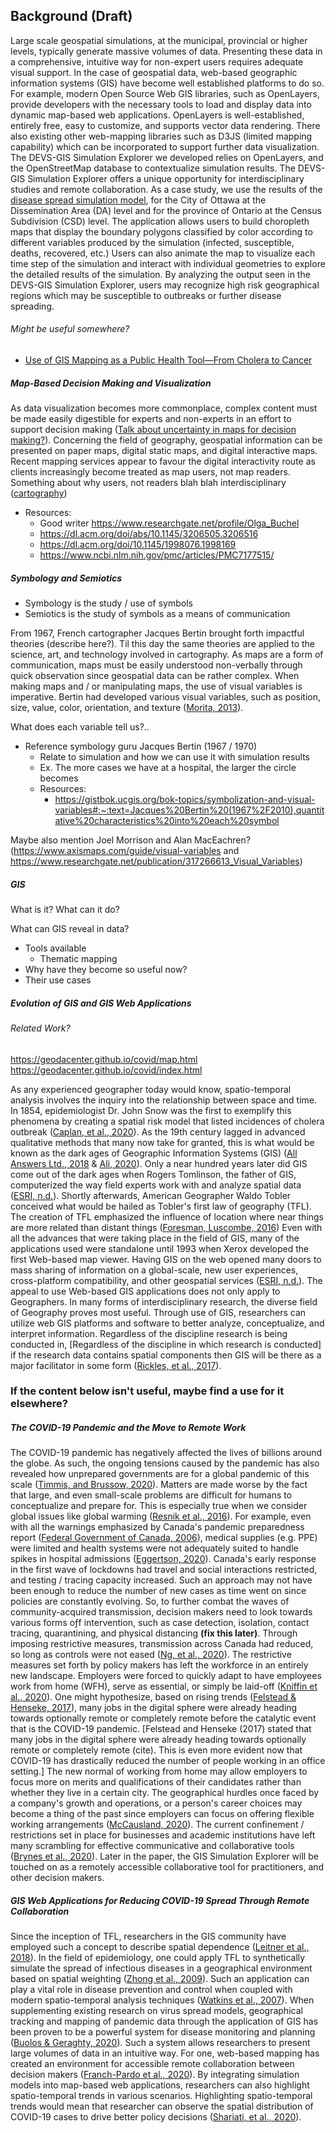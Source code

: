 ## Background (Draft)

Large scale geospatial simulations, at the municipal, provincial or higher levels, typically generate massive volumes of data. Presenting these data in a comprehensive, intuitive way for non-expert users requires adequate visual support. In the case of geospatial data, web-based geographic information systems (GIS) have become well established platforms to do so. For example, modern Open Source Web GIS libraries, such as OpenLayers, provide developers with the necessary tools to load and display data into dynamic map-based web applications. OpenLayers is well-established, entirely free, easy to customize, and supports vector data rendering. There also existing other web-mapping libraries such as D3JS (limited mapping capability) which can be incorporated to support further data visualization. The DEVS-GIS Simulation Explorer we developed relies on OpenLayers, and the OpenStreetMap database to contextualize simulation results. The DEVS-GIS Simulation Explorer offers a unique opportunity for interdisciplinary studies and remote collaboration. As a case study, we use the results of the [disease spread simulation model](https://github.com/omarkawach/Geography-Based-Model), for the City of Ottawa at the Dissemination Area (DA) level and for the province of Ontario at the Census Subdivision (CSD) level. The application allows users to build choropleth maps that display the boundary polygons classified by color according to different variables produced by the simulation (infected, susceptible, deaths, recovered, etc.) Users can also animate the map to visualize each time step of the simulation and interact with individual geometries to explore the detailed results of the simulation. By analyzing the output seen in the DEVS-GIS Simulation Explorer, users may recognize high risk geographical regions which may be susceptible to outbreaks or further disease spreading.

###### Might be useful somewhere? 
- [Use of GIS Mapping as a Public Health Tool—From Cholera to Cancer](https://www.ncbi.nlm.nih.gov/pmc/articles/PMC4089751/)

##### Map-Based Decision Making and Visualization 

As data visualization becomes more commonplace, complex content must be made easily digestible for experts and non-experts in an effort to support decision making ([Talk about uncertainty in maps for decision making?](https://www.frontiersin.org/articles/10.3389/fcomp.2020.00032/full)). Concerning the field of geography, geospatial information can be presented on paper maps, digital static maps, and digital interactive maps. Recent mapping services appear to favour the digital interactivity route as clients increasingly become treated as map users, not map readers. Something about why users, not readers blah blah interdisciplinary ([cartography](https://www.tandfonline.com/doi/full/10.1080/23729333.2017.1288534))

- Resources:
  - Good writer https://www.researchgate.net/profile/Olga_Buchel
  - https://dl.acm.org/doi/abs/10.1145/3206505.3206516
  - https://dl.acm.org/doi/10.1145/1998076.1998169
  - https://www.ncbi.nlm.nih.gov/pmc/articles/PMC7177515/

##### Symbology and Semiotics

- Symbology is the study / use of symbols
- Semiotics is the study of symbols as a means of communication

From 1967, French cartographer Jacques Bertin brought forth impactful theories (describe here?). Til this day the same theories are applied to the science, art, and technology involved in cartography. As maps are a form of communication, maps must be easily understood non-verbally through quick observation since geospatial data can be rather complex. When making maps and / or manipulating maps, the use of visual variables is imperative. Bertin had developed various visual variables, such as position, size, value, color, orientation, and texture ([Morita, 2013](https://www.tandfonline.com/doi/full/10.1179/000870411X13038059668604?needAccess=true)). 

What does each variable tell us?..

- Reference symbology guru Jacques Bertin (1967 / 1970)
  - Relate to simulation and how we can use it with simulation results 
  - Ex. The more cases we have at a hospital, the larger the circle becomes
  - Resources:
    - https://gistbok.ucgis.org/bok-topics/symbolization-and-visual-variables#:~:text=Jacques%20Bertin%20(1967%2F2010),quantitative%20characteristics%20into%20each%20symbol

Maybe also mention Joel Morrison and Alan MacEachren? (https://www.axismaps.com/guide/visual-variables and https://www.researchgate.net/publication/317266613_Visual_Variables)

##### GIS

What is it? What can it do?

What can GIS reveal in data? 

  - Tools available
    - Thematic mapping
  - Why have they become so useful now?
  - Their use cases

##### Evolution of GIS and GIS Web Applications

###### Related Work?
https://geodacenter.github.io/covid/map.html
https://geodacenter.github.io/covid/index.html

As any experienced geographer today would know, spatio-temporal analysis involves the inquiry into the relationship between space and time. In 1854, epidemiologist Dr. John Snow was the first to exemplify this phenomena by creating a spatial risk model that listed incidences of cholera outbreak ([Caplan, et al., 2020](https://www.ncbi.nlm.nih.gov/pmc/articles/PMC7105112/#:~:text=John%20Snow%20was%20an%20epidemiologist,the%20cholera%20outbreak%20in%201854.https://www.ncbi.nlm.nih.gov/pmc/articles/PMC7105112/#:~:text=John%20Snow%20was%20an%20epidemiologist,the%20cholera%20outbreak%20in%201854.)). As the 19th century lagged in advanced qualitative methods that many now take for granted, this is what would be known as the dark ages of Geographic Information Systems (GIS) ([All Answers Ltd., 2018](https://ukdiss.com/examples/geographic-information-system.php) & [Ali, 2020](https://www.researchgate.net/publication/340182760_Geographic_Information_System_GIS_Definition_Development_Applications_Components)). Only a near hundred years later did GIS come out of the dark ages when Rogers Tomlinson, the father of GIS, computerized the way field experts work with and analyze spatial data ([ESRI, n.d.](https://esripress.esri.com/storage/esripress/images/188/115391_webgis_chapter01.pdf)). Shortly afterwards, American Geographer Waldo Tobler conceived what would be hailed as Tobler's first law of geography (TFL). The creation of TFL emphasized the influence of location where near things are more related than distant things ([Foresman, Luscombe, 2016](https://www.tandfonline.com/doi/abs/10.1080/17538947.2016.1275830)) Even with all the advances that were taking place in the field of GIS, many of the applications used were standalone until 1993 when Xerox developed the first Web-based map viewer. Having GIS on the web opened many doors to mass sharing of information on a global-scale, new user experiences, cross-platform compatibility, and other geospatial services ([ESRI, n.d.](https://esripress.esri.com/storage/esripress/images/188/115391_webgis_chapter01.pdf)). The appeal to use Web-based GIS applications does not only apply to Geographers. In many forms of interdisciplinary research, the diverse field of Geography proves most useful. Through use of GIS, researchers can utilize web GIS platforms and software to better analyze, conceptualize, and interpret information. Regardless of the discipline research is being conducted in, [Regardless of the discipline in which research is conducted] if the research data contains spatial components then GIS will be there as a major facilitator in some form ([Rickles, et al., 2017](https://rgs-ibg.onlinelibrary.wiley.com/doi/full/10.1002/geo2.46)). 

### If the content below isn't useful, maybe find a use for it elsewhere?

##### The COVID-19 Pandemic and the Move to Remote Work

The COVID-19 pandemic has negatively affected the lives of billions around the globe. As such, the ongoing tensions caused by the pandemic has also revealed how unprepared governments are for a global pandemic of this scale ([Timmis, and Brussow, 2020](https://sfamjournals.onlinelibrary.wiley.com/doi/10.1111/1462-2920.15029)). Matters are made worse by the fact that large, and even small-scale problems are difficult for humans to conceptualize and prepare for. This is especially true when we consider global issues like global warming ([Resnik et al., 2016](https://onlinelibrary.wiley.com/doi/full/10.1111/cogs.12388)). For example, even with all the warnings emphasized by Canada's pandemic preparedness report ([Federal Government of Canada, 2006](https://www.longwoods.com/articles/images/Canada_Pandemic_Influenza.pdf)), medical supplies (e.g. PPE) were limited and health systems were not adequately suited to handle spikes in hospital admissions ([Eggertson, 2020](https://www.ncbi.nlm.nih.gov/pmc/articles/PMC7145370/)). Canada's early response in the first wave of lockdowns had travel and social interactions restricted, and testing / tracing capacity increased. Such an approach may not have been enough to reduce the number of new cases as time went on since policies are constantly evolving. So, to further combat the waves of community-acquired transmission, decision makers need to look towards various forms oƒf intervention, such as case detection, isolation, contact tracing, quarantining, and physical distancing **(fix this later)**. Through imposing restrictive measures, transmission across Canada had reduced, so long as controls were not eased ([Ng, et al., 2020](https://www.cmaj.ca/content/192/37/E1053)). The restrictive measures set forth by policy makers has left the workforce in an entirely new landscape. Employers were forced to quickly adapt to have employees work from home (WFH), serve as essential, or simply be laid-off ([Kniffin et al., 2020](https://doi.apa.org/fulltext/2020-58612-001.html)). One might hypothesize, based on rising trends ([Felstead & Henseke, 2017](https://onlinelibrary.wiley.com/doi/full/10.1111/ntwe.12097)), many jobs in the digital sphere were already heading towards optionally remote or completely remote before the catalytic event that is the COVID-19 pandemic. [Felstead and Henseke (2017) stated that many jobs in the digital sphere were already heading towards optionally remote or completely remote (cite). This is even more evident now that COVID-19 has drastically reduced the number of people working in an office setting.]
The new normal of working from home may allow employers to focus more on merits and qualifications of their candidates rather than whether they live in a certain city. The geographical hurdles once faced by a company's growth and operations, or a person's career choices may become a thing of the past since employers can focus on offering flexible working arrangements ([McCausland, 2020](https://www.tandfonline.com/doi/full/10.1080/08956308.2020.1813506)). The current confinement / restrictions set in place for businesses and academic institutions have left many scrambling for effective communicative and collaborative tools ([Brynes et al., 2020](https://onlinelibrary.wiley.com/doi/full/10.1002/ca.23649)). Later in the paper, the GIS Simulation Explorer will be touched on as a remotely accessible collaborative tool for practitioners, and other decision makers.

##### GIS Web Applications for Reducing COVID-19 Spread Through Remote Collaboration 

Since the inception of TFL, researchers in the GIS community have employed such a concept to describe spatial dependence ([Leitner et al., 2018](https://www.researchgate.net/publication/323419139_Laws_of_Geography)). In the field of epidemiology, one could apply TFL to synthetically simulate the spread of infectious diseases in a geographical environment based on spatial weighting ([Zhong et al., 2009](https://www.researchgate.net/profile/Song_Dunjiang/publication/226204125_Simulation_of_the_spread_of_infectious_diseases_in_a_geographical_environment/links/00b495316b307a20ab000000/Simulation-of-the-spread-of-infectious-diseases-in-a-geographical-environment.pdf)). Such an application can play a vital role in disease prevention and control when coupled with modern spatio-temporal analysis techniques ([Watkins et al., 2007](https://www.ncbi.nlm.nih.gov/pmc/articles/PMC1805744/)). When supplementing existing research on virus spread models, geographical tracking and mapping of pandemic data through the application of GIS has been proven to be a powerful system for disease monitoring and planning ([Buolos & Geraghty, 2020](https://ij-healthgeographics.biomedcentral.com/articles/10.1186/s12942-020-00202-8)). Such a system allows researchers to present large volumes of data in an intuitive way. For one, web-based mapping has created an environment for accessible remote collaboration between decision makers ([Franch-Pardo et al., 2020](https://www.sciencedirect.com/science/article/pii/S0048969720335531)). By integrating simulation models into map-based web applications, researchers can also highlight spatio-temporal trends in various scenarios. Highlighting spatio-temporal trends would mean that researcher can observe the spatial distribution of COVID-19 cases to drive better policy decisions ([Shariati, et al., 2020](https://link.springer.com/article/10.1007/s40201-020-00565-x)).


